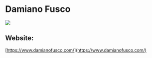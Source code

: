 # Damiano Fusco
<img
  src="https://cr-ss-service.azurewebsites.net/api/ScreenShot?widget=activity&username=damianof&labels=true"
/>

## Website:
[https://www.damianofusco.com/](https://www.damianofusco.com/)

